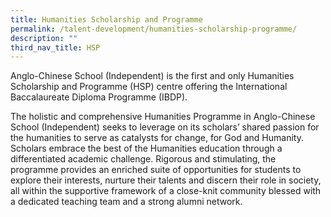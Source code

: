 ```yaml
---
title: Humanities Scholarship and Programme
permalink: /talent-development/humanities-scholarship-programme/
description: ""
third_nav_title: HSP
---
```

Anglo-Chinese School (Independent) is the first and only Humanities Scholarship and Programme (HSP) centre offering the International Baccalaureate Diploma Programme (IBDP).

The holistic and comprehensive Humanities Programme in Anglo-Chinese School (Independent) seeks to leverage on its scholars’ shared passion for the humanities to serve as catalysts for change, for God and Humanity. Scholars embrace the best of the Humanities education through a differentiated academic challenge. Rigorous and stimulating, the programme provides an enriched suite of opportunities for students to explore their interests, nurture their talents and discern their role in society, all within the supportive framework of a close-knit community blessed with a dedicated teaching team and a strong alumni network.